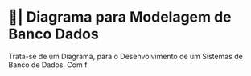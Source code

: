 # 🎲| Diagrama para Modelagem de Banco Dados

  Trata-se de um Diagrama, para o Desenvolvimento de um Sistemas de Banco de Dados. Com f
 
